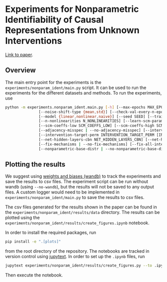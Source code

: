 # Experiments for Nonparametric Identifiability of Causal Representations from Unknown Interventions

[Link to paper](https://openreview.net/pdf?id=V87gZeSOL4).

## Overview

The main entry point for the experiments is the `experiments/nonparam_ident/main.py` script.
It can be used to run the experiments for the different datasets and methods.
To run the experiments, use
```bash
python -m experiments.nonparam_ident.main.py [-h] [--max-epochs MAX_EPOCHS] [--accelerator ACCELERATOR] [--batch-size BATCH_SIZE] [--lr LR] [--checkpoint-root-dir CHECKPOINT_ROOT_DIR]
               [--noise-shift-type {mean,std}] [--check-val-every-n-epoch CHECK_VAL_EVERY_N_EPOCH] [--dgp DGP] [--k-flows K_FLOWS] [--k-flows-cbn K_FLOWS_CBN]
               [--model {linear,nonlinear,naive}] [--seed SEED] [--training-seed TRAINING_SEED] [--mixing {linear,nonlinear}] [--scm {linear,location-scale}]
               [--n-nonlinearities N_NONLINEARITIES] [--learn-scm-params | --no-learn-scm-params] [--lr-scheduler {None,cosine}] [--lr-min LR_MIN]
               [--scm-coeffs-low SCM_COEFFS_LOW] [--scm-coeffs-high SCM_COEFFS_HIGH] [--scm-coeffs-min-abs-value SCM_COEFFS_MIN_ABS_VALUE] [--snr SNR]
               [--adjacency-misspec | --no-adjacency-misspec] [--intervention-target-misspec | --no-intervention-target-misspec]
               [--intervention-target-perm INTERVENTION_TARGET_PERM [INTERVENTION_TARGET_PERM ...]] [--net-hidden-layers NET_HIDDEN_LAYERS]
               [--net-hidden-layers-cbn NET_HIDDEN_LAYERS_CBN] [--net-hidden-dim NET_HIDDEN_DIM] [--net-hidden-dim-cbn NET_HIDDEN_DIM_CBN]
               [--fix-mechanisms | --no-fix-mechanisms] [--fix-all-intervention-targets | --no-fix-all-intervention-targets]
               [--nonparametric-base-distr | --no-nonparametric-base-distr] [--wandb | --no-wandb] [--wandb-project WANDB_PROJECT]
```

## Plotting the results

We suggest using [weights and biases (wandb)](https://wandb.ai/) to track the experiments and save the results to csv files.
The experiment script can be run without wandb (using `--no-wandb`), but the results will not be saved to any output files.
A custom logger would need to be implemented in `experiments/nonparam_ident/main.py` to save the results to csv files.

The csv files generated for the results shown in the paper can be found in the `experiments/nonparam_ident/results/data` directory.
The results can be plotted using the `experiments/nonparam_ident/results/create_figures.ipynb` notebook.

In order to install the required packages, run
```bash
pip install -e ".[plots]"
```
from the root directory of the repository. The notebooks are tracked in version control using
[jupytext](https://github.com/mwouts/jupytext).
In order to set up the `.ipynb` files, run
```bash
jupytext experiments/nonparam_ident/results/create_figures.py --to .ipynb
```
Then execute the notebook.